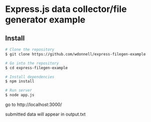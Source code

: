 # Express.js data collector/file generator example

## Install
``` bash
# Clone the repository
$ git clone https://github.com/wdonnell/express-filegen-example

# Go into the repository
$ cd express-filegen-example

# Install dependencies
$ npm install

# Run server
$ node app.js

```

go to http://localhost:3000/

submitted data will appear in output.txt
